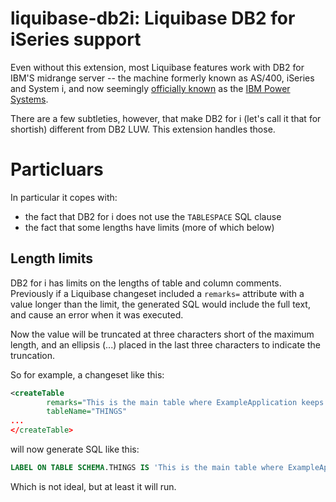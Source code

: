 # liquibase-db2i: Liquibase DB2 for iSeries support

Even without this extension, most Liquibase features work with DB2 for IBM'S midrange server -- the machine formerly known as AS/400, iSeries and System i, and now seemingly [officially known](http://en.wikipedia.org/wiki/IBM_Power_Systems) as the [IBM Power Systems](http://www-03.ibm.com/systems/uk/i/). 

There are a few subtleties, however, that make DB2 for i (let's call it that for shortish) different from DB2 LUW. This extension handles those.

# Particluars

In particular it copes with:

- the fact that DB2 for i does not use the `TABLESPACE` SQL clause
- the fact that some lengths have limits (more of which below)

## Length limits

 DB2 for i has limits on the lengths of table and column comments. Previously if a Liquibase changeset included a `remarks=` attribute with a value longer than the limit, the generated SQL would include the full text, and cause an error when it was executed.

 Now the value will be truncated at three characters short of the maximum length, and an ellipsis (...) placed in the last three characters to indicate the truncation.

 So for example, a changeset like this:

`````XML
<createTable
        remarks="This is the main table where ExampleApplication keeps its details about all the things."
        tableName="THINGS"
...
</createTable>        
`````

will now generate SQL like this:

`````SQL
LABEL ON TABLE SCHEMA.THINGS IS 'This is the main table where ExampleApplication...';
`````
Which is not ideal, but at least it will run.
